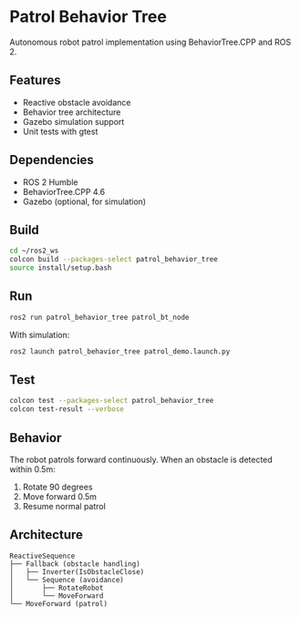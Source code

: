 # Patrol Behavior Tree

Autonomous robot patrol implementation using BehaviorTree.CPP and ROS 2.

## Features

- Reactive obstacle avoidance
- Behavior tree architecture
- Gazebo simulation support
- Unit tests with gtest

## Dependencies

- ROS 2 Humble
- BehaviorTree.CPP 4.6
- Gazebo (optional, for simulation)

## Build
```bash
cd ~/ros2_ws
colcon build --packages-select patrol_behavior_tree
source install/setup.bash
```

## Run
```bash
ros2 run patrol_behavior_tree patrol_bt_node
```

With simulation:
```bash
ros2 launch patrol_behavior_tree patrol_demo.launch.py
```

## Test
```bash
colcon test --packages-select patrol_behavior_tree
colcon test-result --verbose
```

## Behavior

The robot patrols forward continuously. When an obstacle is detected within 0.5m:
1. Rotate 90 degrees
2. Move forward 0.5m
3. Resume normal patrol

## Architecture
```
ReactiveSequence
├── Fallback (obstacle handling)
│   ├── Inverter(IsObstacleClose)
│   └── Sequence (avoidance)
│       ├── RotateRobot
│       └── MoveForward
└── MoveForward (patrol)
```